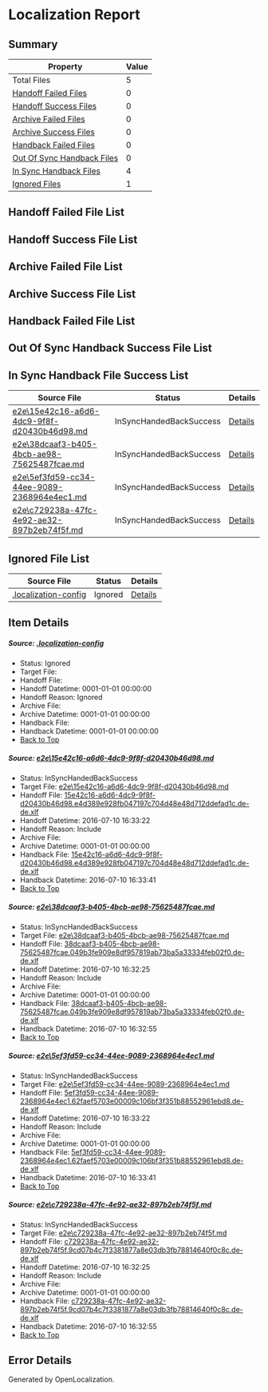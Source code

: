 # <a name='report-top'></a> Localization Report

## Summary
 Property | Value 
 -------- | ----- 
 Total Files | 5
[ Handoff Failed Files ](#handoff-failed-list)| 0
[ Handoff Success Files ](#handoff-success-list)| 0
[ Archive Failed Files ](#archive-failed-list)| 0
[ Archive Success Files ](#archive-success-list)| 0
[ Handback Failed Files ](#handback-failed-list)| 0
[ Out Of Sync Handback Files ](#outofsync-handback-success-list)| 0
[ In Sync Handback Files ](#insync-handback-success-list)| 4
[ Ignored Files ](#ignored-list)| 1

## <a name='handoff-failed-list'></a> Handoff Failed File List

## <a name='handoff-success-list'></a> Handoff Success File List

## <a name='archive-failed-list'></a> Archive Failed File List

## <a name='archive-success-list'></a> Archive Success File List

## <a name='handback-failed-list'></a> Handback Failed File List

## <a name='outofsync-handback-success-list'></a> Out Of Sync Handback Success File List

## <a name='insync-handback-success-list'></a> In Sync Handback File Success List
 Source File | Status | Details 
 ----------- | ------ | ------- 
 [e2e\15e42c16-a6d6-4dc9-9f8f-d20430b46d98.md](https://github.com/OpenLocalizationTestOrg/oltest/blob/80818ab654121920d697d6a719acad8c46faa64c/e2e/15e42c16-a6d6-4dc9-9f8f-d20430b46d98.md) | InSyncHandedBackSuccess | [Details](#93778de29047f7c0ce5fb0b5a453aa30d738d6371)
 [e2e\38dcaaf3-b405-4bcb-ae98-75625487fcae.md](https://github.com/OpenLocalizationTestOrg/oltest/blob/51165bc102e250b4e2caa60b2dafafb91f3426a8/e2e/38dcaaf3-b405-4bcb-ae98-75625487fcae.md) | InSyncHandedBackSuccess | [Details](#2324d5df6419a8581e725050b3d022f6a1e8b0a02)
 [e2e\5ef3fd59-cc34-44ee-9089-2368964e4ec1.md](https://github.com/OpenLocalizationTestOrg/oltest/blob/80818ab654121920d697d6a719acad8c46faa64c/e2e/5ef3fd59-cc34-44ee-9089-2368964e4ec1.md) | InSyncHandedBackSuccess | [Details](#27c22fe270742611b52c65cc89285af99be004873)
 [e2e\c729238a-47fc-4e92-ae32-897b2eb74f5f.md](https://github.com/OpenLocalizationTestOrg/oltest/blob/51165bc102e250b4e2caa60b2dafafb91f3426a8/e2e/c729238a-47fc-4e92-ae32-897b2eb74f5f.md) | InSyncHandedBackSuccess | [Details](#99423421449cf1d0835c19b15c79ce2a4aedd54d4)

## <a name='ignored-list'></a> Ignored File List
 Source File | Status | Details 
 ----------- | ------ | ------- 
 [.localization-config](https://github.com/OpenLocalizationTestOrg/oltest/blob/80818ab654121920d697d6a719acad8c46faa64c/.localization-config) | Ignored | [Details](#3d4f252ac210baf56311d7e97dcc2db10974dbd20)

## Item Details
##### <a name='3d4f252ac210baf56311d7e97dcc2db10974dbd20'></a> Source: [.localization-config](https://github.com/OpenLocalizationTestOrg/oltest/blob/80818ab654121920d697d6a719acad8c46faa64c/.localization-config)
* Status: Ignored
* Target File: 
* Handoff File: 
* Handoff Datetime: 0001-01-01 00:00:00
* Handoff Reason: Ignored
* Archive File: 
* Archive Datetime: 0001-01-01 00:00:00
* Handback File: 
* Handback Datetime: 0001-01-01 00:00:00
* [Back to Top](#report-top)

##### <a name='93778de29047f7c0ce5fb0b5a453aa30d738d6371'></a> Source: [e2e\15e42c16-a6d6-4dc9-9f8f-d20430b46d98.md](https://github.com/OpenLocalizationTestOrg/oltest/blob/80818ab654121920d697d6a719acad8c46faa64c/e2e/15e42c16-a6d6-4dc9-9f8f-d20430b46d98.md)
* Status: InSyncHandedBackSuccess
* Target File: [e2e\15e42c16-a6d6-4dc9-9f8f-d20430b46d98.md](https://github.com/OpenLocalizationTestOrg/oltest-dede-fly/blob/c6a7b061fe0fb096a1ae9b896761893127028996/e2e/15e42c16-a6d6-4dc9-9f8f-d20430b46d98.md)
* Handoff File: [15e42c16-a6d6-4dc9-9f8f-d20430b46d98.e4d389e928fb047197c704d48e48d712ddefad1c.de-de.xlf](https://github.com/OpenLocalizationTestOrg/olhandoff-e2e/blob/ffe477d198429e41d5e7bc9141f99c1edce6cbce/ol-handoff/OpenLocalizationTestOrg/oltest-dede-fly/ci/ht/15e42c16-a6d6-4dc9-9f8f-d20430b46d98.e4d389e928fb047197c704d48e48d712ddefad1c.de-de.xlf)
* Handoff Datetime: 2016-07-10 16:33:22
* Handoff Reason: Include
* Archive File: 
* Archive Datetime: 0001-01-01 00:00:00
* Handback File: [15e42c16-a6d6-4dc9-9f8f-d20430b46d98.e4d389e928fb047197c704d48e48d712ddefad1c.de-de.xlf](https://github.com/OpenLocalizationTestOrg/olhandback-e2e/blob/7926ce2ae574b64b7c244f3be36c4a810b77e821/ol-handback/OpenLocalizationTestOrg/oltest-dede-fly/ci/ht/15e42c16-a6d6-4dc9-9f8f-d20430b46d98.e4d389e928fb047197c704d48e48d712ddefad1c.de-de.xlf)
* Handback Datetime: 2016-07-10 16:33:41
* [Back to Top](#report-top)

##### <a name='2324d5df6419a8581e725050b3d022f6a1e8b0a02'></a> Source: [e2e\38dcaaf3-b405-4bcb-ae98-75625487fcae.md](https://github.com/OpenLocalizationTestOrg/oltest/blob/51165bc102e250b4e2caa60b2dafafb91f3426a8/e2e/38dcaaf3-b405-4bcb-ae98-75625487fcae.md)
* Status: InSyncHandedBackSuccess
* Target File: [e2e\38dcaaf3-b405-4bcb-ae98-75625487fcae.md](https://github.com/OpenLocalizationTestOrg/oltest-dede-fly/blob/b53872c75b2d39d32b5fc5d7f3a4edee17ef6c1a/e2e/38dcaaf3-b405-4bcb-ae98-75625487fcae.md)
* Handoff File: [38dcaaf3-b405-4bcb-ae98-75625487fcae.049b3fe909e8df957819ab73ba5a33334feb02f0.de-de.xlf](https://github.com/OpenLocalizationTestOrg/olhandoff-e2e/blob/e6955e2a1aa981da875f2a500ba1753ccdba55f4/ol-handoff/OpenLocalizationTestOrg/oltest-dede-fly/ci/high/38dcaaf3-b405-4bcb-ae98-75625487fcae.049b3fe909e8df957819ab73ba5a33334feb02f0.de-de.xlf)
* Handoff Datetime: 2016-07-10 16:32:25
* Handoff Reason: Include
* Archive File: 
* Archive Datetime: 0001-01-01 00:00:00
* Handback File: [38dcaaf3-b405-4bcb-ae98-75625487fcae.049b3fe909e8df957819ab73ba5a33334feb02f0.de-de.xlf](https://github.com/OpenLocalizationTestOrg/olhandback-e2e/blob/98857edd30dcf166ec1993f601553212d536128a/ol-handback/OpenLocalizationTestOrg/oltest-dede-fly/ci/high/38dcaaf3-b405-4bcb-ae98-75625487fcae.049b3fe909e8df957819ab73ba5a33334feb02f0.de-de.xlf)
* Handback Datetime: 2016-07-10 16:32:55
* [Back to Top](#report-top)

##### <a name='27c22fe270742611b52c65cc89285af99be004873'></a> Source: [e2e\5ef3fd59-cc34-44ee-9089-2368964e4ec1.md](https://github.com/OpenLocalizationTestOrg/oltest/blob/80818ab654121920d697d6a719acad8c46faa64c/e2e/5ef3fd59-cc34-44ee-9089-2368964e4ec1.md)
* Status: InSyncHandedBackSuccess
* Target File: [e2e\5ef3fd59-cc34-44ee-9089-2368964e4ec1.md](https://github.com/OpenLocalizationTestOrg/oltest-dede-fly/blob/c6a7b061fe0fb096a1ae9b896761893127028996/e2e/5ef3fd59-cc34-44ee-9089-2368964e4ec1.md)
* Handoff File: [5ef3fd59-cc34-44ee-9089-2368964e4ec1.62faef5703e00009c106bf3f351b88552961ebd8.de-de.xlf](https://github.com/OpenLocalizationTestOrg/olhandoff-e2e/blob/ffe477d198429e41d5e7bc9141f99c1edce6cbce/ol-handoff/OpenLocalizationTestOrg/oltest-dede-fly/ci/ht/5ef3fd59-cc34-44ee-9089-2368964e4ec1.62faef5703e00009c106bf3f351b88552961ebd8.de-de.xlf)
* Handoff Datetime: 2016-07-10 16:33:22
* Handoff Reason: Include
* Archive File: 
* Archive Datetime: 0001-01-01 00:00:00
* Handback File: [5ef3fd59-cc34-44ee-9089-2368964e4ec1.62faef5703e00009c106bf3f351b88552961ebd8.de-de.xlf](https://github.com/OpenLocalizationTestOrg/olhandback-e2e/blob/7926ce2ae574b64b7c244f3be36c4a810b77e821/ol-handback/OpenLocalizationTestOrg/oltest-dede-fly/ci/ht/5ef3fd59-cc34-44ee-9089-2368964e4ec1.62faef5703e00009c106bf3f351b88552961ebd8.de-de.xlf)
* Handback Datetime: 2016-07-10 16:33:41
* [Back to Top](#report-top)

##### <a name='99423421449cf1d0835c19b15c79ce2a4aedd54d4'></a> Source: [e2e\c729238a-47fc-4e92-ae32-897b2eb74f5f.md](https://github.com/OpenLocalizationTestOrg/oltest/blob/51165bc102e250b4e2caa60b2dafafb91f3426a8/e2e/c729238a-47fc-4e92-ae32-897b2eb74f5f.md)
* Status: InSyncHandedBackSuccess
* Target File: [e2e\c729238a-47fc-4e92-ae32-897b2eb74f5f.md](https://github.com/OpenLocalizationTestOrg/oltest-dede-fly/blob/b53872c75b2d39d32b5fc5d7f3a4edee17ef6c1a/e2e/c729238a-47fc-4e92-ae32-897b2eb74f5f.md)
* Handoff File: [c729238a-47fc-4e92-ae32-897b2eb74f5f.9cd07b4c7f3381877a8e03db3fb78814640f0c8c.de-de.xlf](https://github.com/OpenLocalizationTestOrg/olhandoff-e2e/blob/e6955e2a1aa981da875f2a500ba1753ccdba55f4/ol-handoff/OpenLocalizationTestOrg/oltest-dede-fly/ci/high/c729238a-47fc-4e92-ae32-897b2eb74f5f.9cd07b4c7f3381877a8e03db3fb78814640f0c8c.de-de.xlf)
* Handoff Datetime: 2016-07-10 16:32:25
* Handoff Reason: Include
* Archive File: 
* Archive Datetime: 0001-01-01 00:00:00
* Handback File: [c729238a-47fc-4e92-ae32-897b2eb74f5f.9cd07b4c7f3381877a8e03db3fb78814640f0c8c.de-de.xlf](https://github.com/OpenLocalizationTestOrg/olhandback-e2e/blob/98857edd30dcf166ec1993f601553212d536128a/ol-handback/OpenLocalizationTestOrg/oltest-dede-fly/ci/high/c729238a-47fc-4e92-ae32-897b2eb74f5f.9cd07b4c7f3381877a8e03db3fb78814640f0c8c.de-de.xlf)
* Handback Datetime: 2016-07-10 16:32:55
* [Back to Top](#report-top)


## Error Details

Generated by OpenLocalization.
